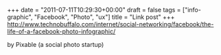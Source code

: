 +++
date = "2011-07-11T10:29:30+00:00"
draft = false
tags = ["info-graphic", "Facebook", "Photo", "ux"]
title = "Link post"
+++
http://www.technobuffalo.com/internet/social-networking/facebook/the-life-of-a-facebook-photo-infographic/



by Pixable (a social photo startup)
